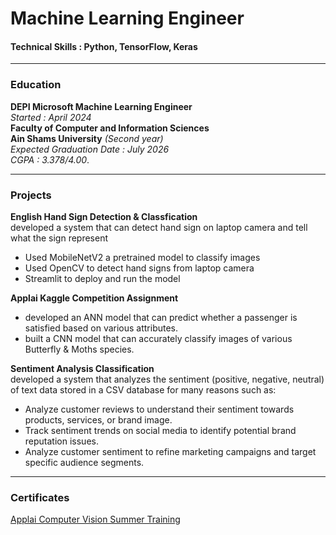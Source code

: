 # Machine Learning Engineer

#### Technical Skills : Python, TensorFlow, Keras
---
### Education 
**DEPI Microsoft Machine Learning Engineer**  
_Started : April 2024_  
**Faculty of Computer and Information Sciences**  
**Ain Shams University** _(Second year)_  
_Expected Graduation Date : July 2026_  
_CGPA : 3.378/4.00_. 

---
### Projects 
**English Hand Sign Detection & Classfication**  
  developed a system that can detect hand sign on laptop camera and tell what the sign represent
- Used MobileNetV2 a pretrained model to classify images
- Used OpenCV to detect hand signs from laptop camera
- Streamlit to deploy and run the model
  
**Applai Kaggle Competition Assignment** 
- developed an ANN model that can predict whether a passenger is satisfied based on various attributes.
- built a CNN model that can accurately classify images of various Butterfly & Moths species.

**Sentiment Analysis Classification**  
  developed a system that analyzes the sentiment (positive, negative, neutral) of text data stored in a CSV database for many reasons such as:
- Analyze customer reviews to understand their sentiment towards products, services, or brand image.
- Track sentiment trends on social media to identify potential brand reputation issues.
- Analyze customer sentiment to refine marketing campaigns and target specific audience segments.  
---
### Certificates
[Applai Computer Vision Summer Training](https://drive.google.com/file/d/1HigKwvrDPaBoMf1FfnzEjSBXe_mPyiok/view?usp=drive_link)
